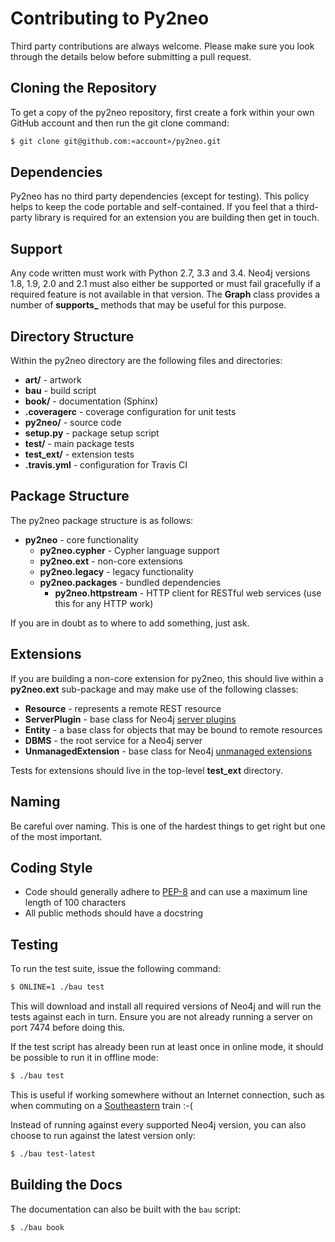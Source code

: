 Contributing to Py2neo
======================

Third party contributions are always welcome. Please make sure you look through the details below
before submitting a pull request.


Cloning the Repository
----------------------

To get a copy of the py2neo repository, first create a fork within your own GitHub account and then
run the git clone command:

```bash
$ git clone git@github.com:«account»/py2neo.git
```


Dependencies
------------

Py2neo has no third party dependencies (except for testing). This policy helps to keep the code
portable and self-contained. If you feel that a third-party library is required for an extension
you are building then get in touch.


Support
-------

Any code written must work with Python 2.7, 3.3 and 3.4. Neo4j versions 1.8, 1.9, 2.0 and 2.1 must
also either be supported or must fail gracefully if a required feature is not available in that
version. The **Graph** class provides a number of **supports_** methods that may be useful for this
purpose.


Directory Structure
-------------------

Within the py2neo directory are the following files and directories:

- **art/** - artwork
- **bau** - build script
- **book/** - documentation (Sphinx)
- **.coveragerc** - coverage configuration for unit tests
- **py2neo/** - source code
- **setup.py** - package setup script
- **test/** - main package tests
- **test_ext/** - extension tests
- **.travis.yml** - configuration for Travis CI


Package Structure
-----------------

The py2neo package structure is as follows:

- **py2neo** - core functionality
  - **py2neo.cypher** - Cypher language support
  - **py2neo.ext** - non-core extensions
  - **py2neo.legacy** - legacy functionality
  - **py2neo.packages** - bundled dependencies
    - **py2neo.httpstream** - HTTP client for RESTful web services (use this for any HTTP work)

If you are in doubt as to where to add something, just ask.


Extensions
----------

If you are building a non-core extension for py2neo, this should live within a **py2neo.ext**
sub-package and may make use of the following classes:

- **Resource** - represents a remote REST resource
- **ServerPlugin** - base class for Neo4j [server plugins](http://neo4j.com/docs/stable/server-plugins.html)
- **Entity** - a base class for objects that may be bound to remote resources
- **DBMS** - the root service for a Neo4j server
- **UnmanagedExtension** - base class for Neo4j [unmanaged extensions](http://neo4j.com/docs/stable/server-unmanaged-extensions.html)

Tests for extensions should live in the top-level **test_ext** directory.


Naming
------

Be careful over naming. This is one of the hardest things to get right but one of the most
important.


Coding Style
------------

- Code should generally adhere to [PEP-8](http://legacy.python.org/dev/peps/pep-0008/) and can use
a maximum line length of 100 characters
- All public methods should have a docstring


Testing
-------

To run the test suite, issue the following command:

```bash
$ ONLINE=1 ./bau test
```

This will download and install all required versions of Neo4j and will run the tests against each
in turn. Ensure you are not already running a server on port 7474 before doing this.

If the test script has already been run at least once in online mode, it should be possible to run
it in offline mode:

```bash
$ ./bau test
```

This is useful if working somewhere without an Internet connection, such as when commuting on a
[Southeastern](http://www.southeasternrailway.co.uk/) train :-(

Instead of running against every supported Neo4j version, you can also choose to run against the
latest version only:

```bash
$ ./bau test-latest
```


Building the Docs
-----------------

The documentation can also be built with the ``bau`` script:

```bash
$ ./bau book
```
